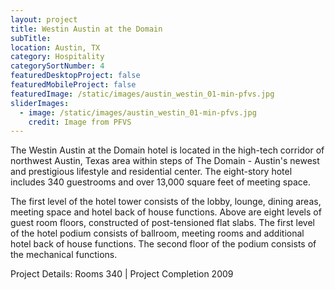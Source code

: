 ```yaml
---
layout: project
title: Westin Austin at the Domain
subTitle:
location: Austin, TX
category: Hospitality
categorySortNumber: 4
featuredDesktopProject: false
featuredMobileProject: false
featuredImage: /static/images/austin_westin_01-min-pfvs.jpg
sliderImages:
  - image: /static/images/austin_westin_01-min-pfvs.jpg
    credit: Image from PFVS
---
```

The Westin Austin at the Domain hotel is located in the high-tech corridor of northwest Austin, Texas area within steps of The Domain - Austin\'s newest and prestigious lifestyle and residential center. The eight-story hotel includes 340 guestrooms and over 13,000 square feet of meeting space. 

The first level of the hotel tower consists of the lobby, lounge, dining areas, meeting space and hotel back of house functions. Above are eight levels of guest room floors, constructed of post-tensioned flat slabs.  The first level of the hotel podium consists of ballroom, meeting rooms and additional hotel back of house functions. The second floor of the podium consists of the mechanical functions. 

Project Details:  Rooms 340 | Project Completion 2009



































